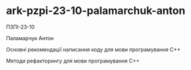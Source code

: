 # ark-pzpi-23-10-palamarchuk-anton

ПЗПІ-23-10

Паламарчук Антон

Основні рекомендації написання коду для мови програмування С++

Методи рефакторингу для мови програмування С++
